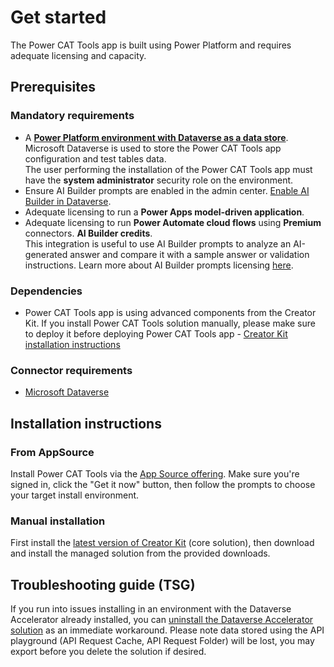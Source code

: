 # Get started

The Power CAT Tools app is built using Power Platform and requires adequate licensing and capacity.

## Prerequisites

### Mandatory requirements

- A [**Power Platform environment with Dataverse as a data store**](https://learn.microsoft.com/power-platform/admin/create-environment). <br>
  Microsoft Dataverse is used to store the Power CAT Tools app configuration and test tables data. <br>
  The user performing the installation of the Power CAT Tools app must have the **system administrator** security role on the environment.
- Ensure AI Builder prompts are enabled in the admin center. [Enable AI Builder in Dataverse](https://learn.microsoft.com/en-us/ai-builder/administer).
- Adequate licensing to run a **Power Apps model-driven application**.
- Adequate licensing to run **Power Automate cloud flows** using **Premium** connectors.
  **AI Builder credits**.<br>
  This integration is useful to use AI Builder prompts to analyze an AI-generated answer and compare it with a sample answer or validation instructions. Learn more about AI Builder prompts licensing [here](https://learn.microsoft.com/ai-builder/credit-management#ai-prompt-licensing).

### Dependencies

- Power CAT Tools app is using advanced components from the Creator Kit. If you install Power CAT Tools solution manually, please make sure to deploy it before deploying Power CAT Tools app - [Creator Kit installation instructions](https://learn.microsoft.com/power-platform/guidance/creator-kit/setup)

### Connector requirements

- [Microsoft Dataverse](https://learn.microsoft.com/connectors/commondataserviceforapps/)

## Installation instructions

### From AppSource
Install Power CAT Tools via the [App Source offering](https://aka.ms/cattools/appsource). Make sure you're signed in, click the "Get it now" button, then follow the prompts to choose your target install environment.

### Manual installation 
First install the [latest version of Creator Kit](https://github.com/microsoft/powercat-creator-kit/releases/latest) (core solution), then download and install the managed solution from the provided downloads.

## Troubleshooting guide (TSG)

If you run into issues installing in an environment with the Dataverse Accelerator already installed, you can [uninstall the Dataverse Accelerator solution](https://learn.microsoft.com/power-apps/maker/data-platform/dataverse-accelerator/dataverse-accelerator#uninstall-the-dataverse-accelerator) as an immediate workaround. Please note data stored using the API playground (API Request Cache, API Request Folder) will be lost, you may export before you delete the solution if desired.
